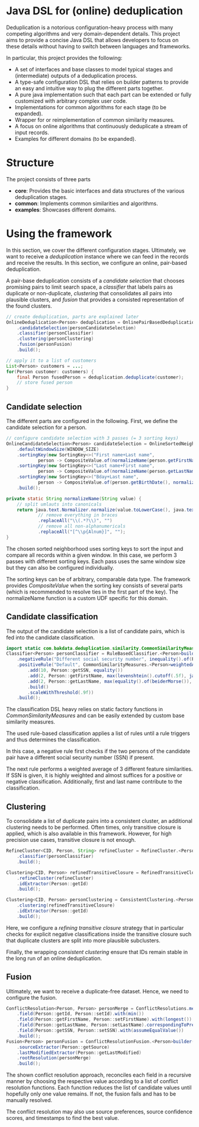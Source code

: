 Java DSL for (online) deduplication
===================================

Deduplication is a notorious configuration-heavy process with many competing algorithms and very domain-dependent details. 
This project aims to provide a concise Java DSL that allows developers to focus on these details without having to switch between languages and frameworks.

In particular, this project provides the following:
- A set of interfaces and base classes to model typical stages and (intermediate) outputs of a deduplication process.
- A type-safe configuration DSL that relies on builder patterns to provide an easy and intuitive way to plug the different parts together.
- A pure java implementation such that each part can be extended or fully customized with arbitrary complex user code.
- Implementations for common algorithms for each stage (to be expanded).
- Wrapper for or reimplementation of common similarity measures.
- A focus on online algorithms that continuously deduplicate a stream of input records.
- Examples for different domains (to be expanded).

# Structure #

The project consists of three parts
- **core**: Provides the basic interfaces and data structures of the various deduplication stages.
- **common**: Implements common similarities and algorithms.
- **examples**: Showcases different domains.

# Using the framework #

In this section, we cover the different configuration stages. Ultimately, we want to receive a *deduplication* instance where we can feed in the records and receive the results. In this section, we configure an online, pair-based deduplication.

A pair-base deduplication consists of a *candidate selection* that chooses promising pairs to limit search space, a *classifier* that labels pairs as duplicate or non-duplicate, *clustering* that consolidates all pairs into plausible clusters, and *fusion* that provides a consisted representation of the found clusters.
```java
// create deduplication, parts are explained later
OnlineDeduplication<Person> deduplication = OnlinePairBasedDeduplication.<Person>builder()
    .candidateSelection(personCandidateSelection)
    .classifier(personClassifier)
    .clustering(personClustering)
    .fusion(personFusion)
    .build();

// apply it to a list of customers
List<Person> customers = ...;
for(Person customer: customers) {
    final Person fusedPerson = deduplication.deduplicate(customer);    
    // store fused person
}
```

## Candidate selection ##
The different parts are configured in the following. First, we define the candidate selection for a person.

```java
// configure candidate selection with 3 passes (= 3 sorting keys)
OnlineCandidateSelection<Person> candidateSelection = OnlineSortedNeighborhoodMethod.<Person>builder()
    .defaultWindowSize(WINDOW_SIZE)
    .sortingKey(new SortingKey<>("First name+Last name",
            person -> CompositeValue.of(normalizeName(person.getFirstName()), normalizeName(person.getLastName()))))
    .sortingKey(new SortingKey<>("Last name+First name",
            person -> CompositeValue.of(normalizeName(person.getLastName()), normalizeName(person.getFirstName()))))
    .sortingKey(new SortingKey<>("Bday+Last name",
            person -> CompositeValue.of(person.getBirthDate(), normalizeName(person.getLastName()))))
    .build();

private static String normalizeName(String value) {
    // split umlauts into canonicals
    return java.text.Normalizer.normalize(value.toLowerCase(), java.text.Normalizer.Form.NFD)
            // remove everything in braces
            .replaceAll("\\(.*?\\)", "")
            // remove all non-alphanumericals
            .replaceAll("[^\\p{Alnum}]", "");
}
```

The chosen sorted neighborhood uses sorting keys to sort the input and compare all records within a given window. In this case, we perform 3 passes with different sorting keys. Each pass uses the same window size but they can also be configured individually.

The sorting keys can be of arbitrary, comparable data type. The framework provides *CompositeValue* when the sorting key consists of several parts (which is recommended to resolve ties in the first part of the key). The normalizeName function is a custom UDF specific for this domain.

## Candidate classification ##

The output of the candidate selection is a list of candidate pairs, which is fed into the candidate classification.

```java
import static com.bakdata.deduplication.similarity.CommonSimilarityMeasures.*;
Classifier<Person> personClassifier = RuleBasedClassifier.<Person>builder()
    .negativeRule("Different social security number", inequality().of(Person::getSSN))
    .positiveRule("Default", CommonSimilarityMeasures.<Person>weightedAverage()
        .add(10, Person::getSSN, equality())
        .add(2, Person::getFirstName, max(levenshtein().cutoff(.5f), jaroWinkler()))
        .add(2, Person::getLastName, max(equality().of(beiderMorse()), jaroWinkler()))
        .build()
        .scaleWithThreshold(.9f))
    .build();
```

The classification DSL heavy relies on static factory functions in *CommonSimilarityMeasures* and can be easily extended by custom base similarity measures.

The used rule-based classification applies a list of rules until a rule triggers and thus determines the classification.

In this case, a negative rule first checks if the two persons of the candidate pair have a different social security number (SSN) if present. 

The next rule performs a weighted average of 3 different feature similarities. If SSN is given, it is highly weighted and almost suffices for a positive or negative classification. Additionally, first and last name contribute to the classification.

## Clustering ##

To consolidate a list of duplicate pairs into a consistent cluster, an additional clustering needs to be performed. Often times, only transitive closure is applied, which is also available in this framework. However, for high precision use cases, transitive closure is not enough.

```java
RefineCluster<CID, Person, String> refineCluster = RefineCluster.<Person, String>builder()
    .classifier(personClassifier)
    .build();

Clustering<CID, Person> refinedTransitiveClosure = RefinedTransitiveClosure.<Person, String>builder()
    .refineCluster(refineCluster)
    .idExtractor(Person::getId)
    .build();

Clustering<CID, Person> personClustering = ConsistentClustering.<Person, String>builder()
    .clustering(refinedTransitiveClosure)
    .idExtractor(Person::getId)
    .build();
```

Here, we configure a *refining transitive closure* strategy that in particular checks for explicit negative classifications inside the transitive closure such that duplicate clusters are split into more plausible subclusters.

Finally, the wrapping *consistent clustering* ensure that IDs remain stable in the long run of an online deduplication.

## Fusion ##

Ultimately, we want to receive a duplicate-free dataset. Hence, we need to configure the fusion.

```java
ConflictResolution<Person, Person> personMerge = ConflictResolutions.merge(Person::new)
    .field(Person::getId, Person::setId).with(min())
    .field(Person::getFirstName, Person::setFirstName).with(longest()).then(vote())
    .field(Person::getLastName, Person::setLastName).correspondingToPrevious()
    .field(Person::getSSN, Person::setSSN).with(assumeEqualValue())
    .build();
Fusion<Person> personFusion = ConflictResolutionFusion.<Person>builder()
    .sourceExtractor(Person::getSource)
    .lastModifiedExtractor(Person::getLastModified)
    .rootResolution(personMerge)
    .build();
```

The shown conflict resolution approach, reconciles each field in a recursive manner by choosing the respective value according to a list of conflict resolution functions. Each function reduces the list of candidate values until hopefully only one value remains. If not, the fusion fails and has to be manually resolved.

The conflict resolution may also use source preferences, source confidence scores, and timestamps to find the best value.

